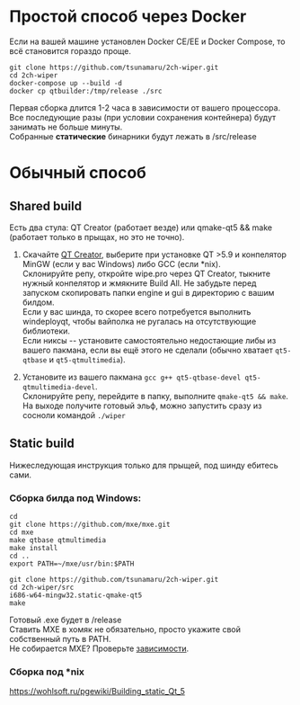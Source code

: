 # Простой способ через Docker
Если на вашей машине установлен Docker CE/EE и Docker Compose, то всё становится гораздо проще.  

```
git clone https://github.com/tsunamaru/2ch-wiper.git
cd 2ch-wiper
docker-compose up --build -d
docker cp qtbuilder:/tmp/release ./src
```

Первая сборка длится 1-2 часа в зависимости от вашего процессора. Все последующие разы (при условии сохранения контейнера) будут занимать не больше минуты.  
Собранные **статические** бинарники будут лежать в /src/release  

# Обычный способ
## Shared build
Есть два стула: QT Creator (работает везде) или qmake-qt5 && make (работает только в прыщах, но это не точно).  

1. Скачайте [QT Creator](https://www.qt.io/), выберите при установке QT >5.9 и конпелятор MinGW (если у вас Windows) либо GCC (если *nix).  
Cклонируйте репу, откройте wipe.pro через QT Creator, тыкните нужный конпелятор и жмякните Build All. 
Не забудьте перед запуском скопировать папки engine и gui в директорию с вашим билдом.  
Если у вас шинда, то скорее всего потребуется выполнить windeployqt, чтобы вайполка не ругалась на отсутствующие библиотеки.   
Если никсы -- установите самостоятельно недостающие либы из вашего пакмана, если вы ещё этого не сделали (обычно хватает `qt5-qtbase` и `qt5-qtmultimedia`).  

2. Установите из вашего пакмана `gcc g++ qt5-qtbase-devel qt5-qtmultimedia-devel`.  
Склонируйте репу, перейдите в папку, выполните `qmake-qt5 && make`. На выходе получите готовый эльф, можно запустить сразу из сосноли командой `./wiper`  

## Static build
Нижеследующая инструкция только для прыщей, под шинду ебитесь сами.  

### Сборка билда под Windows:
```
cd
git clone https://github.com/mxe/mxe.git
cd mxe
make qtbase qtmultimedia
make install
cd ..
export PATH=~/mxe/usr/bin:$PATH

git clone https://github.com/tsunamaru/2ch-wiper.git
cd 2ch-wiper/src
i686-w64-mingw32.static-qmake-qt5
make
```
Готовый .exe будет в /release  
Ставить MXE в хомяк не обязательно, просто укажите свой собственный путь в PATH.  
Не собирается MXE? Проверьте [зависимости](https://mxe.cc/#requirements).  

### Сборка под *nix
https://wohlsoft.ru/pgewiki/Building_static_Qt_5